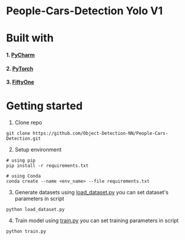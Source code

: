 # People-Cars-Detection Yolo V1


# Built with
#### 1. [PyCharm](https://www.jetbrains.com/pycharm/)
#### 2. [PyTorch](https://pytorch.org/)
#### 3. [FiftyOne](https://voxel51.com/docs/fiftyone/)

# Getting started
1. Clone repo
```
git clone https://github.com/Object-Detection-NN/People-Cars-Detection.git
```

2. Setup environment
```
# using pip
pip install -r requirements.txt

# using Conda
conda create --name <env_name> --file requirements.txt
```

3. Generate datasets using [load_dataset.py](load_dataset.py) you can set dataset's parameters in script
```
python load_dataset.py
```

4. Train model using [train.py](train.py) you can set training parameters in script
```
python train.py
```
